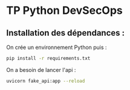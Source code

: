 # TP Python DevSecOps

## Installation des dépendances :

On crée un environnement Python puis :

```bash
pip install -r requirements.txt
```

On a besoin de lancer l'api :

```bash
uvicorn fake_api:app --reload
```
